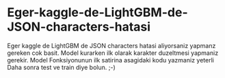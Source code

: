 # Eger-kaggle-de-LightGBM-de-JSON-characters-hatasi

Eger kaggle de LightGBM de JSON characters hatasi aliyorsaniz yapmanz gereken cok basit.
Model kurarken ilk olarak karakter duzeltmesi yapmaniz gerekir.
Model Fonksiyonunun ilk satirina asagidaki kodu yazmaniz yeterli 
Daha sonra test ve train diye bolun. ;-)

